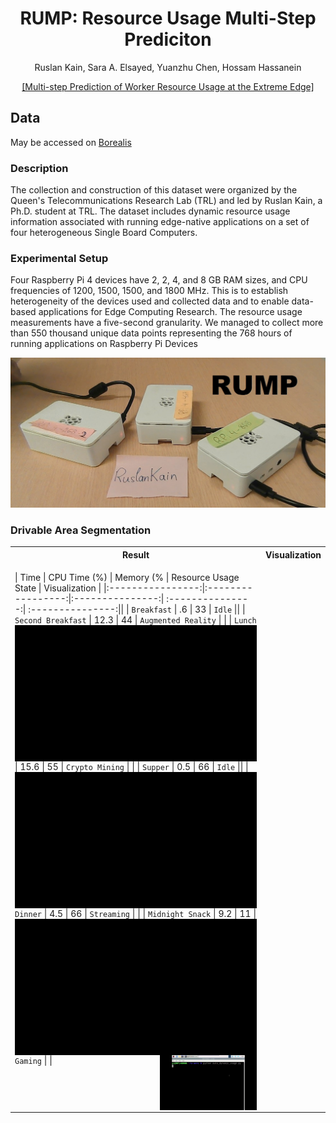 <div align="center">
<h1> RUMP: Resource Usage Multi-Step Prediciton</h1>
<!-- <--!span><font size="5", > Multi-Step Prediciton of Worker Resource Usage at the Extreme Edge
</font></span> -->
  
  Ruslan Kain, Sara A. Elsayed, Yuanzhu Chen, Hossam Hassanein 
<!-- <a href="https://www.researchgate.net/publication/363157892_Multi-step_Prediction_of_Worker_Resource_Usage_at_the_Extreme_Edge">Ruslan Kain</a> -->
<div><a href="https://www.researchgate.net/publication/363157892_Multi-step_Prediction_of_Worker_Resource_Usage_at_the_Extreme_Edge">[Multi-step Prediction of Worker Resource Usage at the Extreme Edge]</a></div> 

</div>


## Data
May be accessed on [Borealis](https://borealisdata.ca/dataset.xhtml?persistentId=doi:10.5683/SP3/GOZAJE)
  

### Description

The collection and construction of this dataset were organized by the Queen's Telecommunications Research Lab (TRL) and led by Ruslan Kain, a Ph.D. student at TRL. The dataset includes dynamic resource usage information associated with running edge-native applications on a set of four heterogeneous Single Board Computers.
  
### Experimental Setup

Four Raspberry Pi 4 devices have 2, 2, 4, and 8 GB RAM sizes, and CPU frequencies of 1200, 1500, 1500, and 1800 MHz. This is to establish heterogeneity of the devices used and collected data and to enable data-based applications for Edge Computing Research. The resource usage measurements have a five-second granularity. We managed to collect more than 550 thousand unique data points representing the 768 hours of running applications on Raspberry Pi Devices

<td><img src=figures/RPis.jpg/></td>


### Drivable Area Segmentation
<table>

<tr><th>Result </th><th>Visualization</th></tr>
<tr><td>

|       Time      |       CPU Time (%)     |    Memory (%     |  Resource Usage State     |   Visualization |
|:----------------:|:-----------------:|:---------------:| :---------------:|  :---------------:||
|    `Breakfast`    |        .6       |   33   |   `Idle`   ||
|     `Second Breakfast`    |        12.3       |   44    | `Augmented Reality` | <img src="figures/AR on RPi 400.gif" width="100%" align='right'/> |
|     `Lunch`     |        15.6       |    55    | `Crypto Mining` |  <img src="figures/Mining.gif" width="100%" align='right'/> |
|      `Supper`     |        0.5       |    66    |  `Idle` ||
|     `Dinner` |        4.5       |     66    |   `Streaming` |   <img src="figures/Stream.gif" width="100%" align='right'/>  |
|     `Midnight Snack`    |     9.2    |    11     |   `Gaming`   |   <img src="figures/Game.gif" width="40%" align='right'/>   |

 
  
</td><td>

<!-- ### Visualization -->

  
  
  
<!--   <img src="Mulstiple" width="50%" /> -->
  
  

